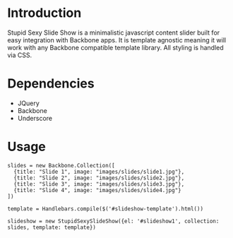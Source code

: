 Introduction
=============

Stupid Sexy Slide Show is a minimalistic javascript content slider built for easy integration with Backbone apps. It is template agnostic meaning it will work with any Backbone compatible template library. All styling is handled via CSS.

Dependencies
============
* JQuery
* Backbone
* Underscore

Usage
=====

    slides = new Backbone.Collection([
      {title: "Slide 1", image: "images/slides/slide1.jpg"},
      {title: "Slide 2", image: "images/slides/slide2.jpg"},
      {title: "Slide 3", image: "images/slides/slide3.jpg"},
      {title: "Slide 4", image: "images/slides/slide4.jpg"}
    ])

    template = Handlebars.compile($('#slideshow-template').html())

    slideshow = new StupidSexySlideShow({el: '#slideshow1', collection: slides, template: template})
